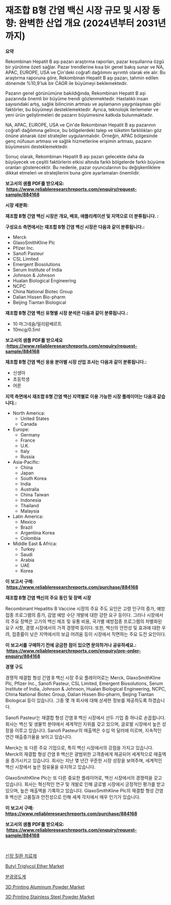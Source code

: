 <p><h1>재조합 B형 간염 백신 시장 규모 및 시장 동향: 완벽한 산업 개요 (2024년부터 2031년까지)</h1></p><p><strong>요약</strong></p>
<p><p>Rekombinan Hepatit B aşı pazarı araştırma raporları, pazar koşullarına özgü bir yürütme özeti sağlar. Pazar trendlerine kısa bir genel bakış sunar ve NA, APAC, EUROPE, USA ve Çin'deki coğrafi dağılımını ayrıntılı olarak ele alır. Bu araştırma raporuna göre, Rekombinan Hepatit B aşı pazarı, tahmin edilen dönemde %10,9'luk bir CAGR ile büyümeyi beklemektedir.</p><p>Pazarın genel görünümüne bakıldığında, Rekombinan Hepatit B aşi pazarında önemli bir büyüme trendi gözlenmektedir. Hastalıklı insan sayısındaki artış, sağlık bilincinin artması ve aşılamanın yaygınlaşması gibi faktörler, bu büyümeyi desteklemektedir. Ayrıca, teknolojik ilerlemeler ve yeni ürün geliştirmeleri de pazarın büyümesine katkıda bulunmaktadır.</p><p>NA, APAC, EUROPE, USA ve Çin'de Rekombinan Hepatit B aşı pazarının coğrafi dağılımına gelince, bu bölgelerdeki talep ve tüketim farklılıkları göz önüne alınarak özel stratejiler uygulanmalıdır. Örneğin, APAC bölgesinde genç nüfusun artması ve sağlık hizmetlerine erişimin artması, pazarın büyümesini desteklemektedir.</p><p>Sonuç olarak, Rekombinan Hepatit B aşı pazarı gelecekte daha da büyüyecek ve çeşitli faktörlerin etkisi altında farklı bölgelerde farklı büyüme oranları gösterecektir. Bu nedenle, pazar oyuncularının bu değişkenliklere dikkat etmeleri ve stratejilerini buna göre ayarlamaları önemlidir.</p></p>
<p><strong>보고서의 샘플 PDF를 받으세요: &nbsp;<a href="https://www.reliableresearchreports.com/enquiry/request-sample/884168">https://www.reliableresearchreports.com/enquiry/request-sample/884168</a></strong></p>
<p><strong>시장 세분화:</strong></p>
<p><strong> 재조합 B형 간염 백신 시장은 개요, 배포, 애플리케이션 및 지역으로 더 분류됩니다. :</strong></p>
<p><strong>구성요소 측면에서는 재조합 B형 간염 백신 시장은 다음과 같이 분류됩니다.:</strong></p>
<p><ul><li>Merck</li><li>GlaxoSmithKline Plc</li><li>Pfizer Inc.</li><li>Sanofi Pasteur</li><li>CSL Limited</li><li>Emergent Biosolutions</li><li>Serum Institute of India</li><li>Johnson & Johnson</li><li>Hualan Biological Engineering</li><li>NCPC</li><li>China National Biotec Group</li><li>Dalian Hissen Bio-pharm</li><li>Beijing Tiantan Biological</li></ul></p>
<p><strong> 재조합 B형 간염 백신 유형별 시장 분석은 다음과 같이 분류됩니다.:</strong></p>
<p><ul><li>10 마그네슘/밀리람베르트</li><li>10mcg/0.5ml</li></ul></p>
<p><strong>보고서의 샘플 PDF를 받으세요 :<a href="https://www.reliableresearchreports.com/enquiry/request-sample/884168">https://www.reliableresearchreports.com/enquiry/request-sample/884168</a></strong></p>
<p><strong> 재조합 B형 간염 백신 응용 분야별 시장 산업 조사는 다음과 같이 분류됩니다.:</strong></p>
<p><ul><li>신생아</li><li>초등학생</li><li>어른</li></ul></p>
<p><strong>지역 측면에서 재조합 B형 간염 백신 지역별로 이용 가능한 시장 플레이어는 다음과 같습니다.:</strong></p>
<p><ul>
    <li>
        North America:
        <ul>
            <li>United States</li>
            <li>Canada</li>
        </ul>
    </li>
    <li>
        Europe:
        <ul>
            <li>Germany</li>
            <li>France</li>
            <li>U.K.</li>
            <li>Italy</li>
            <li>Russia</li>
        </ul>
    </li>
    <li>
        Asia-Pacific:
        <ul>
            <li>China</li>
            <li>Japan</li>
            <li>South Korea</li>
            <li>India</li>
            <li>Australia</li>
            <li>China Taiwan</li>
            <li>Indonesia</li>
            <li>Thailand</li>
            <li>Malaysia</li>
        </ul>
    </li>
    <li>
        Latin America:
        <ul>
            <li>Mexico</li>
            <li>Brazil</li>
            <li>Argentina Korea</li>
            <li>Colombia</li>
        </ul>
    </li>
    <li>
        Middle East & Africa:
        <ul>
            <li>Turkey</li>
            <li>Saudi</li>
            <li>Arabia</li>
            <li>UAE</li>
            <li>Korea</li>
        </ul>
    </li>
    </ul></p>
<p><strong>이 보고서 구매: &nbsp;<a href="https://www.reliableresearchreports.com/purchase/884168">https://www.reliableresearchreports.com/purchase/884168</a></strong></p>
<p><strong>재조합 B형 간염 백신의 주요 동인 및 장벽 시장</strong></p>
<p><p>Recombinant Hepatitis B Vaccine 시장의 주요 주도 요인은 고령 인구의 증가, 예방접종 프로그램의 증가, 감염 예방 수단 개발에 대한 강한 요구 등이다. 그러나 시장에서의 주요 장벽은 고가의 백신 제조 및 유통 비용, 국가별 예방접종 프로그램의 차별화된 요구 사항, 경쟁 시장에서의 가격 경쟁력 등이다. 또한, 백신의 안전성 및 효과에 대한 우려, 접종률이 낮은 지역에서의 보급 어려움 등이 시장에서 직면하는 주요 도전 요인이다.</p></p>
<p><strong>이 보고서를 구매하기 전에 궁금한 점이 있으면 문의하거나 공유하세요.: &nbsp;<a href="https://www.reliableresearchreports.com/enquiry/pre-order-enquiry/884168">https://www.reliableresearchreports.com/enquiry/pre-order-enquiry/884168</a></strong></p>
<p><strong>경쟁 구도</strong></p>
<p><p>경쟁적 재결합 형성 간염 B 백신 시장 주요 플레이어로는 Merck, GlaxoSmithKline Plc, Pfizer Inc., Sanofi Pasteur, CSL Limited, Emergent Biosolutions, Serum Institute of India, Johnson & Johnson, Hualan Biological Engineering, NCPC, China National Biotec Group, Dalian Hissen Bio-pharm, Beijing Tiantan Biological 등이 있습니다. 그중 몇 개 회사에 대해 상세한 정보를 제공하도록 하겠습니다.</p><p>Sanofi Pasteur는 재결합 형성 간염 B 백신 시장에서 선두 기업 중 하나로 손꼽힙니다. 회사는 백신 및 생물학 분야에서 세계적인 지위를 갖고 있으며, 글로벌 시장에서 높은 성장을 이루고 있습니다. Sanofi Pasteur의 매출액은 수십 억 달러에 이르며, 지속적인 연간 매출증가율을 보이고 있습니다.</p><p>Merck는 또 다른 주요 기업으로, 특히 백신 시장에서의 강점을 가지고 있습니다. Merck의 재결합 형성 간염 B 백신은 광범위한 고객층에게 제공되어 세계적으로 매출액을 증가시키고 있습니다. 회사는 지난 몇 년간 꾸준한 시장 성장을 보여주며, 세계적인 백신 시장에서 높은 점유율을 유지하고 있습니다.</p><p>GlaxoSmithKline Plc는 또 다른 중요한 플레이어로, 백신 시장에서의 경쟁력을 갖고 있습니다. 회사는 혁신적인 연구 및 개발로 인해 글로벌 시장에서 긍정적인 평가를 받고 있으며, 높은 매출액을 기록하고 있습니다. GlaxoSmithKline Plc의 재결합 형성 간염 B 백신은 고품질과 안전성으로 인해 세계 각지에서 매우 인기가 있습니다.</p></p>
<p><strong>이 보고서 구매: &nbsp; <a href="https://www.reliableresearchreports.com/purchase/884168">https://www.reliableresearchreports.com/purchase/884168</a></strong></p>
<p><strong>보고서의 샘플 PDF를 받으세요: &nbsp;<a href="https://www.reliableresearchreports.com/enquiry/request-sample/884168">https://www.reliableresearchreports.com/enquiry/request-sample/884168</a></strong><strong></strong></p>
<p>&nbsp;</p>
<p><p><a href="https://github.com/lzrvbyqzftro57/Market-Research-Report-List-1/blob/main/83427081236.md">신장 질환 치료제</a></p><p><a href="https://issuu.com/reportprime-2/docs/butyl-triglycol-ether-market-size-2030.pptx">Butyl Triglycol Ether Market</a></p><p><a href="https://medium.com/@lioneljeyrde454564576/%EB%B6%84%EA%B4%91%EA%B4%91%EB%8F%84%EA%B3%84-%EC%8B%9C%EC%9E%A5-%EB%B6%84%EC%84%9D-%EC%97%B0%ED%8F%89%EA%B7%A0-%EB%B3%B5%ED%95%A9-%EC%84%B1%EC%9E%A5%EB%A5%A0-%EC%8B%9C%EC%9E%A5-%EC%84%B8%EB%B6%84%ED%99%94-%EB%B0%8F-%EA%B8%80%EB%A1%9C%EB%B2%8C-%EC%82%B0%EC%97%85-%EA%B0%9C%EC%9A%94-05bd924e8a8b">분광광도계</a></p><p><a href="https://github.com/gulaimolin/Market-Research-Report-List-3/blob/main/3d-printing-aluminum-powder-market.md">3D Printing Aluminum Powder Market</a></p><p><a href="https://github.com/RoccoManning/Market-Research-Report-List-4/blob/main/3d-printing-stainless-steel-powder-market.md">3D Printing Stainless Steel Powder Market</a></p></p>